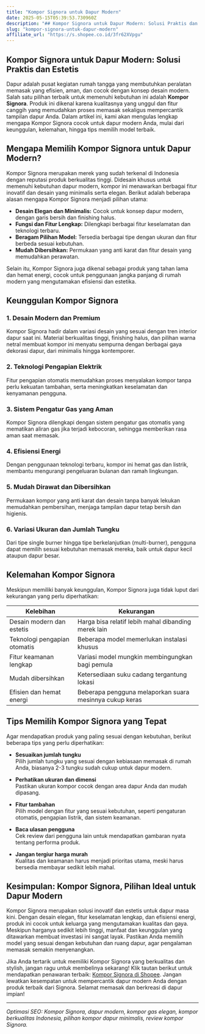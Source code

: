 ```yaml
---
title: "Kompor Signora untuk Dapur Modern"
date: 2025-05-15T05:39:53.730960Z
description: "## Kompor Signora untuk Dapur Modern: Solusi Praktis dan Estetis..."
slug: "kompor-signora-untuk-dapur-modern"
affiliate_url: "https://s.shopee.co.id/3fr62XVpgu"
---
```

## Kompor Signora untuk Dapur Modern: Solusi Praktis dan Estetis

Dapur adalah pusat kegiatan rumah tangga yang membutuhkan peralatan memasak yang efisien, aman, dan cocok dengan konsep desain modern. Salah satu pilihan terbaik untuk memenuhi kebutuhan ini adalah **Kompor Signora**. Produk ini dikenal karena kualitasnya yang unggul dan fitur canggih yang memudahkan proses memasak sekaligus mempercantik tampilan dapur Anda. Dalam artikel ini, kami akan mengulas lengkap mengapa Kompor Signora cocok untuk dapur modern Anda, mulai dari keunggulan, kelemahan, hingga tips memilih model terbaik.

## Mengapa Memilih Kompor Signora untuk Dapur Modern?

Kompor Signora merupakan merek yang sudah terkenal di Indonesia dengan reputasi produk berkualitas tinggi. Didesain khusus untuk memenuhi kebutuhan dapur modern, kompor ini menawarkan berbagai fitur inovatif dan desain yang minimalis serta elegan. Berikut adalah beberapa alasan mengapa Kompor Signora menjadi pilihan utama:

- **Desain Elegan dan Minimalis:** Cocok untuk konsep dapur modern, dengan garis bersih dan finishing halus.
- **Fungsi dan Fitur Lengkap:** Dilengkapi berbagai fitur keselamatan dan teknologi terbaru.
- **Beragam Pilihan Model:** Tersedia berbagai tipe dengan ukuran dan fitur berbeda sesuai kebutuhan.
- **Mudah Dibersihkan:** Permukaan yang anti karat dan fitur desain yang memudahkan perawatan.

Selain itu, Kompor Signora juga dikenal sebagai produk yang tahan lama dan hemat energi, cocok untuk penggunaan jangka panjang di rumah modern yang mengutamakan efisiensi dan estetika.

## Keunggulan Kompor Signora

### 1. Desain Modern dan Premium

Kompor Signora hadir dalam variasi desain yang sesuai dengan tren interior dapur saat ini. Material berkualitas tinggi, finishing halus, dan pilihan warna netral membuat kompor ini menyatu sempurna dengan berbagai gaya dekorasi dapur, dari minimalis hingga kontemporer.

### 2. Teknologi Pengapian Elektrik

Fitur pengapian otomatis memudahkan proses menyalakan kompor tanpa perlu kekuatan tambahan, serta meningkatkan keselamatan dan kenyamanan pengguna.

### 3. Sistem Pengatur Gas yang Aman

Kompor Signora dilengkapi dengan sistem pengatur gas otomatis yang mematikan aliran gas jika terjadi kebocoran, sehingga memberikan rasa aman saat memasak.

### 4. Efisiensi Energi

Dengan penggunaan teknologi terbaru, kompor ini hemat gas dan listrik, membantu mengurangi pengeluaran bulanan dan ramah lingkungan.

### 5. Mudah Dirawat dan Dibersihkan

Permukaan kompor yang anti karat dan desain tanpa banyak lekukan memudahkan pembersihan, menjaga tampilan dapur tetap bersih dan higienis.

### 6. Variasi Ukuran dan Jumlah Tungku

Dari tipe single burner hingga tipe berkelanjutkan (multi-burner), pengguna dapat memilih sesuai kebutuhan memasak mereka, baik untuk dapur kecil ataupun dapur besar.

## Kelemahan Kompor Signora

Meskipun memiliki banyak keunggulan, Kompor Signora juga tidak luput dari kekurangan yang perlu diperhatikan:

| Kelebihan                                | Kekurangan                                        |
|------------------------------------------|--------------------------------------------------|
| Desain modern dan estetis              | Harga bisa relatif lebih mahal dibanding merek lain |
| Teknologi pengapian otomatis           | Beberapa model memerlukan instalasi khusus     |
| Fitur keamanan lengkap                 | Variasi model mungkin membingungkan bagi pemula |
| Mudah dibersihkan                      | Ketersediaan suku cadang tergantung lokasi    |
| Efisien dan hemat energi               | Beberapa pengguna melaporkan suara mesinnya cukup keras |

## Tips Memilih Kompor Signora yang Tepat

Agar mendapatkan produk yang paling sesuai dengan kebutuhan, berikut beberapa tips yang perlu diperhatikan:

- **Sesuaikan jumlah tungku**  
  Pilih jumlah tungku yang sesuai dengan kebiasaan memasak di rumah Anda, biasanya 2-3 tungku sudah cukup untuk dapur modern.

- **Perhatikan ukuran dan dimensi**  
  Pastikan ukuran kompor cocok dengan area dapur Anda dan mudah dipasang.

- **Fitur tambahan**  
  Pilih model dengan fitur yang sesuai kebutuhan, seperti pengaturan otomatis, pengapian listrik, dan sistem keamanan.

- **Baca ulasan pengguna**  
  Cek review dari pengguna lain untuk mendapatkan gambaran nyata tentang performa produk.

- **Jangan tergiur harga murah**  
  Kualitas dan keamanan harus menjadi prioritas utama, meski harus bersedia membayar sedikit lebih mahal.

## Kesimpulan: Kompor Signora, Pilihan Ideal untuk Dapur Modern

Kompor Signora merupakan solusi inovatif dan estetis untuk dapur masa kini. Dengan desain elegan, fitur keselamatan lengkap, dan efisiensi energi, produk ini cocok untuk keluarga yang mengutamakan kualitas dan gaya. Meskipun harganya sedikit lebih tinggi, manfaat dan keunggulan yang ditawarkan membuat investasi ini sangat layak. Pastikan Anda memilih model yang sesuai dengan kebutuhan dan ruang dapur, agar pengalaman memasak semakin menyenangkan.

Jika Anda tertarik untuk memiliki Kompor Signora yang berkualitas dan stylish, jangan ragu untuk membelinya sekarang! Klik tautan berikut untuk mendapatkan penawaran terbaik: [Kompor Signora di Shopee](https://s.shopee.co.id/3fr62XVpgu). Jangan lewatkan kesempatan untuk mempercantik dapur modern Anda dengan produk terbaik dari Signora. Selamat memasak dan berkreasi di dapur impian!

---

*Optimasi SEO: Kompor Signora, dapur modern, kompor gas elegan, kompor berkualitas Indonesia, pilihan kompor dapur minimalis, review kompor Signora.*